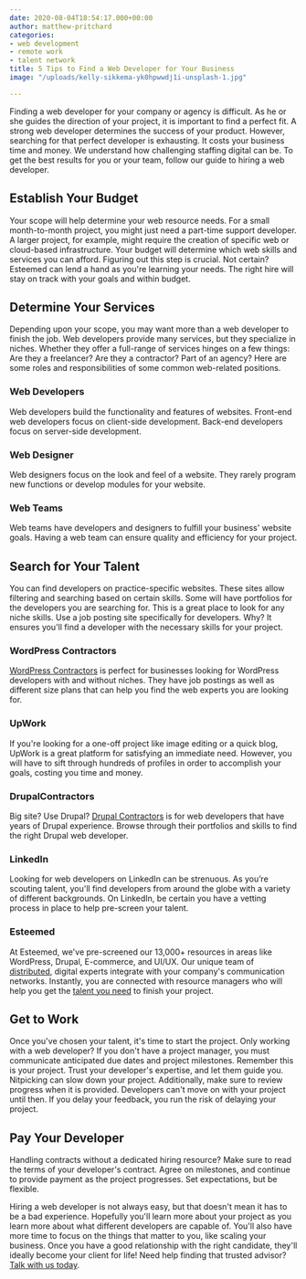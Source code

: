 ```yaml
---
date: 2020-08-04T18:54:17.000+00:00
author: matthew-pritchard
categories:
- web development
- remote work
- talent network
title: 5 Tips to Find a Web Developer for Your Business
image: "/uploads/kelly-sikkema-yk0hpwwdj1i-unsplash-1.jpg"

---
```

Finding a web developer for your company or agency is difficult. As he or she guides the direction of your project, it is important to find a perfect fit. A strong web developer determines the success of your product. However, searching for that perfect developer is exhausting. It costs your business time and money. We understand how challenging staffing digital can be. To get the best results for you or your team, follow our guide to hiring a web developer.

## **Establish Your Budget**

Your scope will help determine your web resource needs. For a small month-to-month project, you might just need a part-time support developer. A larger project, for example, might require the creation of specific web or cloud-based infrastructure. Your budget will determine which web skills and services you can afford. Figuring out this step is crucial. Not certain? Esteemed can lend a hand as you're learning your needs. The right hire will stay on track with your goals and within budget.

## **Determine Your Services**

Depending upon your scope, you may want more than a web developer to finish the job. Web developers provide many services, but they specialize in niches. Whether they offer a full-range of services hinges on a few things: Are they a freelancer? Are they a contractor? Part of an agency? Here are some roles and responsibilities of some common web-related positions.

### Web Developers

Web developers build the functionality and features of websites. Front-end web developers focus on client-side development. Back-end developers focus on server-side development.

### Web Designer

Web designers focus on the look and feel of a website. They rarely program new functions or develop modules for your website.

### Web Teams

Web teams have developers and designers to fulfill your business' website goals. Having a web team can ensure quality and efficiency for your project.

## **Search for Your Talent**

You can find developers on practice-specific websites. These sites allow filtering and searching based on certain skills. Some will have portfolios for the developers you are searching for. This is a great place to look for any niche skills. Use a job posting site specifically for developers. Why? It ensures you'll find a developer with the necessary skills for your project.

### WordPress Contractors

[WordPress Contractors](https://app.wpcontractors.com "Visit WordPress Contractors") is perfect for businesses looking for WordPress developers with and without niches. They have job postings as well as different size plans that can help you find the web experts you are looking for.

### UpWork

If you're looking for a one-off project like image editing or a quick blog, UpWork is a great platform for satisfying an immediate need. However, you will have to sift through hundreds of profiles in order to accomplish your goals, costing you time and money.

### DrupalContractors

Big site? Use Drupal? [Drupal Contractors](https://app.drupalcontractors.com "Visit Drupal Contractors") is for web developers that have years of Drupal experience. Browse through their portfolios and skills to find the right Drupal web developer.

### LinkedIn

Looking for web developers on LinkedIn can be strenuous. As you’re scouting talent, you'll find developers from around the globe with a variety of different backgrounds. On LinkedIn, be certain you have a vetting process in place to help pre-screen your talent.

### Esteemed

At Esteemed, we've pre-screened our 13,000+ resources in areas like WordPress, Drupal, E-commerce, and UI/UX. Our unique team of [distributed](https://esteemed.io/blog/2020/07/08/5-benefits-of-a-distributed-workforce/ "Learn more about a distributed workforce. "), digital experts integrate with your company's communication networks. Instantly, you are connected with resource managers who will help you get the [talent you need](https://esteemed.io/blog/2020/07/25/5-reasons-why-you-should-join-a-talent-network/ "Learn more about our Talent Network!") to finish your project.

## **Get to Work**

Once you've chosen your talent, it's time to start the project. Only working with a web developer? If you don't have a project manager, you must communicate anticipated due dates and project milestones. Remember this is your project. Trust your developer's expertise, and let them guide you. Nitpicking can  slow down your project. Additionally, make sure to review progress when it is provided. Developers can't move on with your project until then. If you delay your feedback, you run the risk of delaying your project. 

## **Pay Your Developer**

Handling contracts without a dedicated hiring resource? Make sure to read the terms of your developer's contract. Agree on milestones, and continue to provide payment as the project progresses. Set expectations, but be flexible. 

Hiring a web developer is not always easy, but that doesn't mean it has to be a bad experience. Hopefully you'll learn more about your project as you learn more about what different developers are capable of. You'll also have more time to focus on the things that matter to you, like scaling your business. Once you have a good relationship with the right candidate, they'll ideally become your client for life! Need help finding that trusted advisor? [Talk with us today](https://esteemed.io/sales/schedule-demo/ "Schedule a Demo!"). 